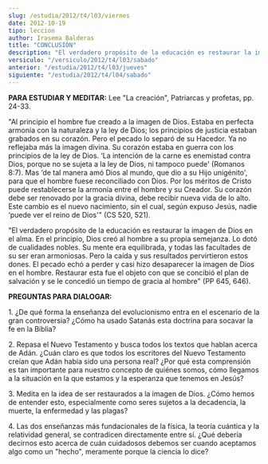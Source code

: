 ```yaml
---
slug: /estudia/2012/t4/l03/viernes
date: 2012-10-19
tipo: leccion
author: Irasema Balderas
title: "CONCLUSIÓN"
description: "El verdadero propósito de la educación es restaurar la imagen de Dios en el  alma. En el principio, Dios creó al hombre a su propia semejanza. Lo dotó de  cualidades nobles. Su mente era equilibrada, y todas las facultades de su ser  eran armoniosas."
versiculo: "/versiculo/2012/t4/l03/sabado"
anterior: "/estudia/2012/t4/l03/jueves"
siguiente: "/estudia/2012/t4/l04/sabado"
---
```


**PARA ESTUDIAR Y MEDITAR:** Lee "La creación", Patriarcas y profetas, pp. 24-33.

"Al principio el hombre fue creado a la imagen de Dios. Estaba en perfecta armonía con la naturaleza y la ley de Dios; los principios de justicia estaban grabados en su corazón. Pero el pecado lo separó de su Hacedor. Ya no reflejaba más la imagen divina. Su corazón estaba en guerra con los principios de la ley de Dios. ‘La intención de la carne es enemistad contra Dios, porque no se sujeta a la ley de Dios, ni tampoco puede' (Romanos 8:7). Mas ‘de tal manera amó Dios al mundo, que dio a su Hijo unigénito', para que el hombre fuese reconciliado con Dios. Por los méritos de Cristo puede restablecerse la armonía entre el hombre y su Creador. Su corazón debe ser renovado por la gracia divina, debe recibir nueva vida de lo alto. Este cambio es el nuevo nacimiento, sin el cual, según expuso Jesús, nadie ‘puede ver el reino de Dios'" (CS 520, 521).

"El verdadero propósito de la educación es restaurar la imagen de Dios en el alma. En el principio, Dios creó al hombre a su propia semejanza. Lo dotó de cualidades nobles. Su mente era equilibrada, y todas las facultades de su ser eran armoniosas. Pero la caída y sus resultados pervirtieron estos dones. El pecado echó a perder y casi hizo desaparecer la imagen de Dios en el hombre. Restaurar esta fue el objeto con que se concibió el plan de salvación y se le concedió un tiempo de gracia al hombre" (PP 645, 646).

**PREGUNTAS PARA DIALOGAR:**

1\. ¿De qué forma la enseñanza del evolucionismo entra en el escenario de la gran controversia? ¿Cómo ha usado Satanás esta doctrina para socavar la fe en la Biblia?

2\. Repasa el Nuevo Testamento y busca todos los textos que hablan acerca de Adán. ¿Cuán claro es que todos los escritores del Nuevo Testamento creían que Adán había sido una persona real? ¿Por qué esta comprensión es tan importante para nuestro concepto de quiénes somos, cómo llegamos a la situación en la que estamos y la esperanza que tenemos en Jesús?

3\. Medita en la idea de ser restaurados a la imagen de Dios. ¿Cómo hemos de entender esto, especialmente como seres sujetos a la decadencia, la muerte, la enfermedad y las plagas?

4\. Las dos enseñanzas más fundacionales de la física, la teoría cuántica y la relatividad general, se contradicen directamente entre sí. ¿Qué debería decirnos esto acerca de cuán cuidadosos debemos ser cuando aceptamos algo como un "hecho", meramente porque la ciencia lo dice?
